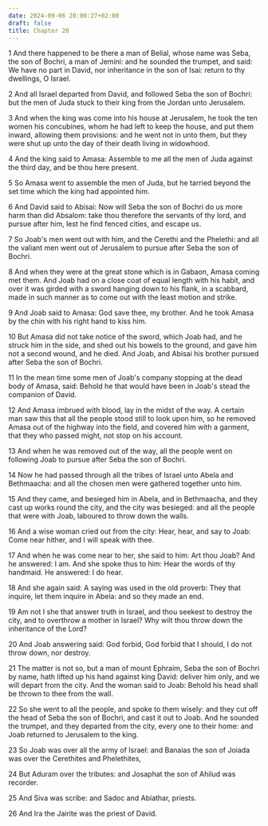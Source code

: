 ```yaml
---
date: 2024-09-06 20:00:27+02:00
draft: false
title: Chapter 20
---
```




1 And there happened to be there a man of Belial, whose name was Seba, the son of Bochri, a man of Jemini: and he sounded the trumpet, and said: We have no part in David, nor inheritance in the son of Isai: return to thy dwellings, O Israel.

2 And all Israel departed from David, and followed Seba the son of Bochri: but the men of Juda stuck to their king from the Jordan unto Jerusalem.

3 And when the king was come into his house at Jerusalem, he took the ten women his concubines, whom he had left to keep the house, and put them inward, allowing them provisions: and he went not in unto them, but they were shut up unto the day of their death living in widowhood.

4 And the king said to Amasa: Assemble to me all the men of Juda against the third day, and be thou here present.

5 So Amasa went to assemble the men of Juda, but he tarried beyond the set time which the king had appointed him.

6 And David said to Abisai: Now will Seba the son of Bochri do us more harm than did Absalom: take thou therefore the servants of thy lord, and pursue after him, lest he find fenced cities, and escape us.

7 So Joab's men went out with him, and the Cerethi and the Phelethi: and all the valiant men went out of Jerusalem to pursue after Seba the son of Bochri.

8 And when they were at the great stone which is in Gabaon, Amasa coming met them. And Joab had on a close coat of equal length with his habit, and over it was girded with a sword hanging down to his flank, in a scabbard, made in such manner as to come out with the least motion and strike.

9 And Joab said to Amasa: God save thee, my brother. And he took Amasa by the chin with his right hand to kiss him.

10 But Amasa did not take notice of the sword, which Joab had, and he struck him in the side, and shed out his bowels to the ground, and gave him not a second wound, and he died. And Joab, and Abisai his brother pursued after Seba the son of Bochri.

11 In the mean time some men of Joab's company stopping at the dead body of Amasa, said: Behold he that would have been in Joab's stead the companion of David.

12 And Amasa imbrued with blood, lay in the midst of the way. A certain man saw this that all the people stood still to look upon him, so he removed Amasa out of the highway into the field, and covered him with a garment, that they who passed might, not stop on his account.

13 And when he was removed out of the way, all the people went on following Joab to pursue after Seba the son of Bochri.

14 Now he had passed through all the tribes of Israel unto Abela and Bethmaacha: and all the chosen men were gathered together unto him.

15 And they came, and besieged him in Abela, and in Bethmaacha, and they cast up works round the city, and the city was besieged: and all the people that were with Joab, laboured to throw down the walls.

16 And a wise woman cried out from the city: Hear, hear, and say to Joab: Come near hither, and I will speak with thee.

17 And when he was come near to her, she said to him: Art thou Joab? And he answered: I am. And she spoke thus to him: Hear the words of thy handmaid. He answered: I do hear.

18 And she again said: A saying was used in the old proverb: They that inquire, let them inquire in Abela: and so they made an end.

19 Am not I she that answer truth in Israel, and thou seekest to destroy the city, and to overthrow a mother in Israel? Why wilt thou throw down the inheritance of the Lord?

20 And Joab answering said: God forbid, God forbid that I should, I do not throw down, nor destroy.

21 The matter is not so, but a man of mount Ephraim, Seba the son of Bochri by name, hath lifted up his hand against king David: deliver him only, and we will depart from the city. And the woman said to Joab: Behold his head shall be thrown to thee from the wall.

22 So she went to all the people, and spoke to them wisely: and they cut off the head of Seba the son of Bochri, and cast it out to Joab. And he sounded the trumpet, and they departed from the city, every one to their home: and Joab returned to Jerusalem to the king.

23 So Joab was over all the army of Israel: and Banaias the son of Joiada was over the Cerethites and Phelethites,

24 But Aduram over the tributes: and Josaphat the son of Ahilud was recorder.

25 And Siva was scribe: and Sadoc and Abiathar, priests.

26 And Ira the Jairite was the priest of David.

